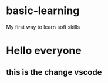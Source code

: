 # basic-learning
My first way to learn soft skills
<h1>Hello everyone</h1>
<h2>this is the change vscode</h2>
